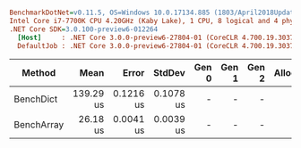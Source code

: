 ﻿``` ini

BenchmarkDotNet=v0.11.5, OS=Windows 10.0.17134.885 (1803/April2018Update/Redstone4)
Intel Core i7-7700K CPU 4.20GHz (Kaby Lake), 1 CPU, 8 logical and 4 physical cores
.NET Core SDK=3.0.100-preview6-012264
  [Host]     : .NET Core 3.0.0-preview6-27804-01 (CoreCLR 4.700.19.30373, CoreFX 4.700.19.30308), 64bit RyuJIT
  DefaultJob : .NET Core 3.0.0-preview6-27804-01 (CoreCLR 4.700.19.30373, CoreFX 4.700.19.30308), 64bit RyuJIT


```
|     Method |      Mean |     Error |    StdDev | Gen 0 | Gen 1 | Gen 2 | Allocated |
|----------- |----------:|----------:|----------:|------:|------:|------:|----------:|
|  BenchDict | 139.29 us | 0.1216 us | 0.1078 us |     - |     - |     - |         - |
| BenchArray |  26.18 us | 0.0041 us | 0.0039 us |     - |     - |     - |         - |
